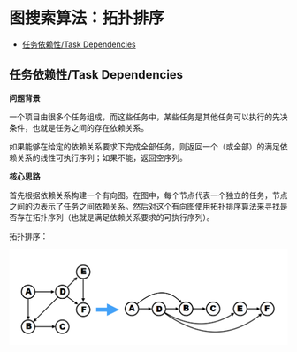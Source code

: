 # 图搜索算法：拓扑排序

- [任务依赖性/Task Dependencies](#Task_Dependencies)

## 任务依赖性/Task Dependencies <a name="Task_Dependencies"></a>

**问题背景**

一个项目由很多个任务组成，而这些任务中，某些任务是其他任务可以执行的先决条件，也就是任务之间的存在依赖关系。

如果能够在给定的依赖关系要求下完成全部任务，则返回一个（或全部）的满足依赖关系的线性可执行序列；如果不能，返回空序列。

**核心思路**

首先根据依赖关系构建一个有向图。在图中，每个节点代表一个独立的任务，节点之间的边表示了任务之间依赖关系。然后对这个有向图使用拓扑排序算法来寻找是否存在拓扑序列（也就是满足依赖关系要求的可执行序列）。

拓扑排序：



<img src="https://github.com/TBD2021/Salt-and-Computer-Science/blob/main/Algorithms/img/TopologicalSort1.png" width=600px>
